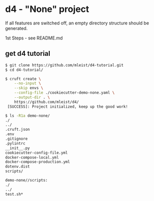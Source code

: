 # d4 - "None" project

If all features are switched off, an empty directory structure should be generated.

1st Steps - see README.md

## get d4 tutorial

```bash
$ git clone https://github.com/mleist/d4-tutorial.git
$ cd d4-tutorial/
```


```bash
$ cruft create \
    --no-input \
    --skip envs \
    --config-file ./cookiecutter-demo-none.yaml \
    --output-dir . \
    https://github.com/mleist/d4/
 [SUCCESS]: Project initialized, keep up the good work!
```

```bash
$ ls -R1a demo-none/
./
../
.cruft.json
.env
.gitignore
.pylintrc
__init__.py
cookiecutter-config-file.yml
docker-compose-local.yml
docker-compose-production.yml
dotenv.dist
scripts/

demo-none//scripts:
./
../
test.sh*
```
